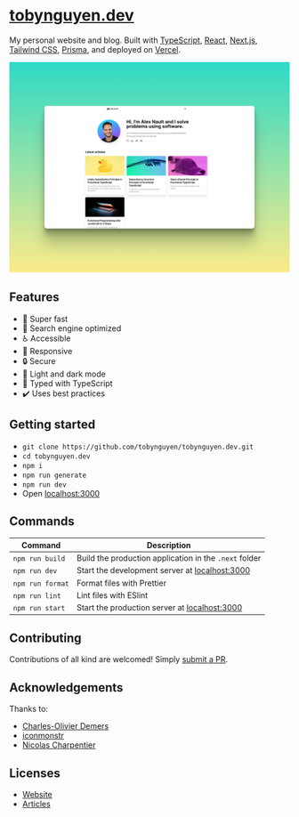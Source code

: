 # [tobynguyen.dev](https://tobynguyen.dev)

My personal website and blog. Built with [TypeScript](https://www.typescriptlang.org/), [React](https://reactjs.org/), [Next.js](https://nextjs.org/), [Tailwind CSS](https://tailwindcss.com/), [Prisma](https://www.prisma.io/), and deployed on [Vercel](https://vercel.com).

![tobynguyen.dev preview](/media/preview.png?raw=true)

## Features

- 🚀 Super fast
- 🔎 Search engine optimized
- ♿ Accessible
- 📱 Responsive
- 🔒 Secure
- 🌙 Light and dark mode
- 📘 Typed with TypeScript
- ✔️ Uses best practices

## Getting started

- `git clone https://github.com/tobynguyen/tobynguyen.dev.git`
- `cd tobynguyen.dev`
- `npm i`
- `npm run generate`
- `npm run dev`
- Open [localhost:3000](https://localhost:3000)

## Commands

| Command          | Description                                                             |
| ---------------- | ----------------------------------------------------------------------- |
| `npm run build`  | Build the production application in the `.next` folder                  |
| `npm run dev`    | Start the development server at [localhost:3000](http://localhost:3000) |
| `npm run format` | Format files with Prettier                                              |
| `npm run lint`   | Lint files with ESlint                                                  |
| `npm run start`  | Start the production server at [localhost:3000](http://localhost:3000)  |

## Contributing

Contributions of all kind are welcomed! Simply [submit a PR](https://github.com/tobynguyen/tobynguyen.dev/fork).

## Acknowledgements

Thanks to:

- [Charles-Olivier Demers](https://github.com/codemers)
- [iconmonstr](https://iconmonstr.com)
- [Nicolas Charpentier](https://github.com/charpeni)

## Licenses

- [Website](https://github.com/tobynguyen/tobynguyen.dev/blob/master/LICENSE-website)
- [Articles](https://github.com/tobynguyen/tobynguyen.dev/blob/master/LICENSE-articles)

